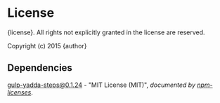# License

{license}. All rights not explicitly granted in the license are reserved.

Copyright (c) 2015 {author}

## Dependencies
[gulp-yadda-steps@0.1.24](&quot;https://github.com/Cellarise/gulp-yadda-steps&quot;) - &quot;MIT License (MIT)&quot;, 
*documented by [npm-licenses](http://github.com/AceMetrix/npm-license.git)*.
